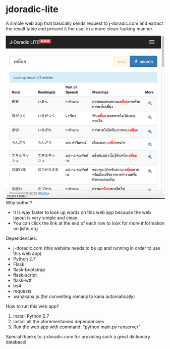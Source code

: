 # jdoradic-lite
A simple web app that basically sends request to j-doradic.com and extract the result table and present it the user in a more clean-looking manner.

![screenshot](https://github.com/sdiox/shoujirin/blob/master/readme/screenshot.png?raw=true)
Why bother?
* It is way faster to look up words on this web app because the web layout is very simple and clean.
* You can click the link at the end of each row to look for more information on jisho.org

Dependencies:
* j-doradic.com (this website needs to be up and running in order to use this web app)
* Python 2.7
* Flask
* flask-bootstrap
* flask-script
* flask-wtf
* bs4
* requests
* wanakana.js (for converting romanji to kana automatically)

How to run this web app?

1. Install Python 2.7
2. Install all the aforementioned dependencies
3. Run the web app with command: "python main.py runserver"

Special thanks to: j-doradic.com for providing such a great dictionary database!